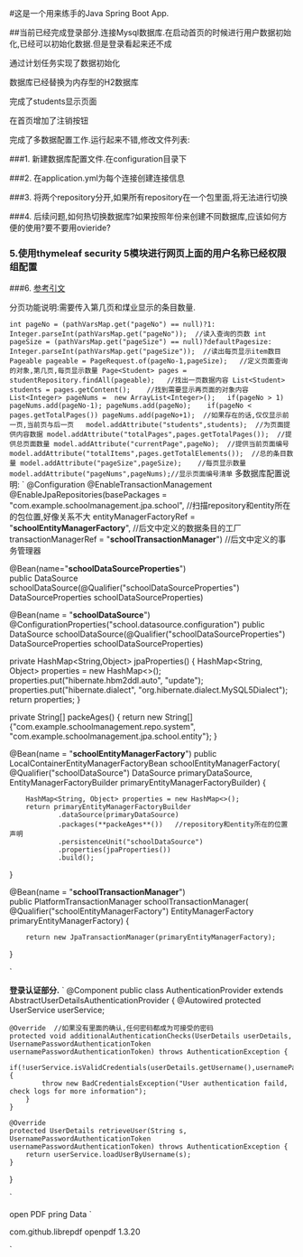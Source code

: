 #这是一个用来练手的Java Spring Boot App.

##当前已经完成登录部分.连接Mysql数据库.在启动首页的时候进行用户数据初始化,已经可以初始化数据.但是登录看起来还不成

通过计划任务实现了数据初始化

数据库已经替换为内存型的H2数据库

完成了students显示页面

在首页增加了注销按钮

完成了多数据配置工作.运行起来不错,修改文件列表:

###1. 新建数据库配置文件.在configuration目录下

###2. 在application.yml为每个连接创建连接信息

###3. 将两个repository分开,如果所有repository在一个包里面,将无法进行切换

###4. 后续问题,如何热切换数据库?如果按照年份来创建不同数据库,应该如何方便的使用?要不要用ovieride?

### 5.使用thymeleaf security 5模块进行网页上面的用户名称已经权限组配置

###6. [参考引文](https://www.thymeleaf.org/doc/articles/springsecurity.html)

分页功能说明:需要传入第几页和煤业显示的条目数量.

`
int pageNo = (pathVarsMap.get("pageNo") == null)?1: Integer.parseInt(pathVarsMap.get("pageNo"));  //读入查询的页数
int pageSize = (pathVarsMap.get("pageSize") == null)?defaultPagesize: Integer.parseInt(pathVarsMap.get("pageSize"));  //读出每页显示item数目
Pageable pageable = PageRequest.of(pageNo-1,pageSize);   //定义页面查询的对象,第几页,每页显示数量
Page<Student> pages =  studentRepository.findAll(pageable);   //找出一页数据内容
List<Student> students = pages.getContent();    //找到需要显示再页面的对象内容
List<Integer> pageNums =  new ArrayList<Integer>();  
if(pageNo > 1) pageNums.add(pageNo-1);
pageNums.add(pageNo);   
if(pageNo < pages.getTotalPages()) pageNums.add(pageNo+1);  //如果存在的话,仅仅显示前一页,当前页与后一页  
model.addAttribute("students",students);  //为页面提供内容数据
model.addAttribute("totalPages",pages.getTotalPages());  //提供总页面数量
model.addAttribute("currentPage",pageNo);  //提供当前页面编号
model.addAttribute("totalItems",pages.getTotalElements());  //总的条目数量
model.addAttribute("pageSize",pageSize);    //每页显示数量
model.addAttribute("pageNums",pageNums);//显示页面编号清单
`
多数据库配置说明:
`
@Configuration
@EnableTransactionManagement
@EnableJpaRepositories(basePackages = "com.example.schoolmanagement.jpa.school",   //扫描repository和entity所在的包位置,好像关系不大
entityManagerFactoryRef = "**schoolEntityManagerFactory**",     //后文中定义的数据条目的工厂
transactionManagerRef = "**schoolTransactionManager**")     //后文中定义的事务管理器

@Bean(name="**schoolDataSourceProperties**")  
public DataSource schoolDataSource(@Qualifier("schoolDataSourceProperties") DataSourceProperties schoolDataSourceProperties)

@Bean(name = "**schoolDataSource**")
@ConfigurationProperties("school.datasource.configuration")
public DataSource schoolDataSource(@Qualifier("schoolDataSourceProperties") DataSourceProperties schoolDataSourceProperties)

private HashMap<String,Object> jpaProperties() {
HashMap<String, Object> properties = new HashMap<>();
properties.put("hibernate.hbm2ddl.auto", "update");
properties.put("hibernate.dialect", "org.hibernate.dialect.MySQL5Dialect");
return properties;
}

private String[] packeAges() {
return new String[]{"com.example.schoolmanagement.repo.system",
"com.example.schoolmanagement.jpa.school.entity"};
}

@Bean(name = "**schoolEntityManagerFactory**")
public LocalContainerEntityManagerFactoryBean schoolEntityManagerFactory(
@Qualifier("schoolDataSource") DataSource primaryDataSource,
EntityManagerFactoryBuilder primaryEntityManagerFactoryBuilder) {

        HashMap<String, Object> properties = new HashMap<>();
        return primaryEntityManagerFactoryBuilder
                .dataSource(primaryDataSource)
                .packages(**packeAges**())   //repository和entity所在的位置声明
                .persistenceUnit("schoolDataSource")
                .properties(jpaProperties())
                .build();
}

@Bean(name = "**schoolTransactionManager**")  
public PlatformTransactionManager schoolTransactionManager(
@Qualifier("schoolEntityManagerFactory") EntityManagerFactory primaryEntityManagerFactory) {

        return new JpaTransactionManager(primaryEntityManagerFactory);
}

`


**登录认证部分.**
`
@Component
public class AuthenticationProvider extends AbstractUserDetailsAuthenticationProvider {
@Autowired
protected UserService userService;

    @Override  //如果没有里面的确认,任何密码都成为可接受的密码
    protected void additionalAuthenticationChecks(UserDetails userDetails, UsernamePasswordAuthenticationToken usernamePasswordAuthenticationToken) throws AuthenticationException {
        if(!userService.isValidCredentials(userDetails.getUsername(),usernamePasswordAuthenticationToken.getCredentials().toString())) {
            throw new BadCredentialsException("User authentication faild, check logs for more information");
        }
    }

    @Override
    protected UserDetails retrieveUser(String s, UsernamePasswordAuthenticationToken usernamePasswordAuthenticationToken) throws AuthenticationException {
        return userService.loadUserByUsername(s);
    }
}

`

open PDF pring Data
`
<!-- https://mvnrepository.com/artifact/com.github.librepdf/openpdf -->
<dependency>
    <groupId>com.github.librepdf</groupId>
    <artifactId>openpdf</artifactId>
    <version>1.3.20</version>
</dependency>

`